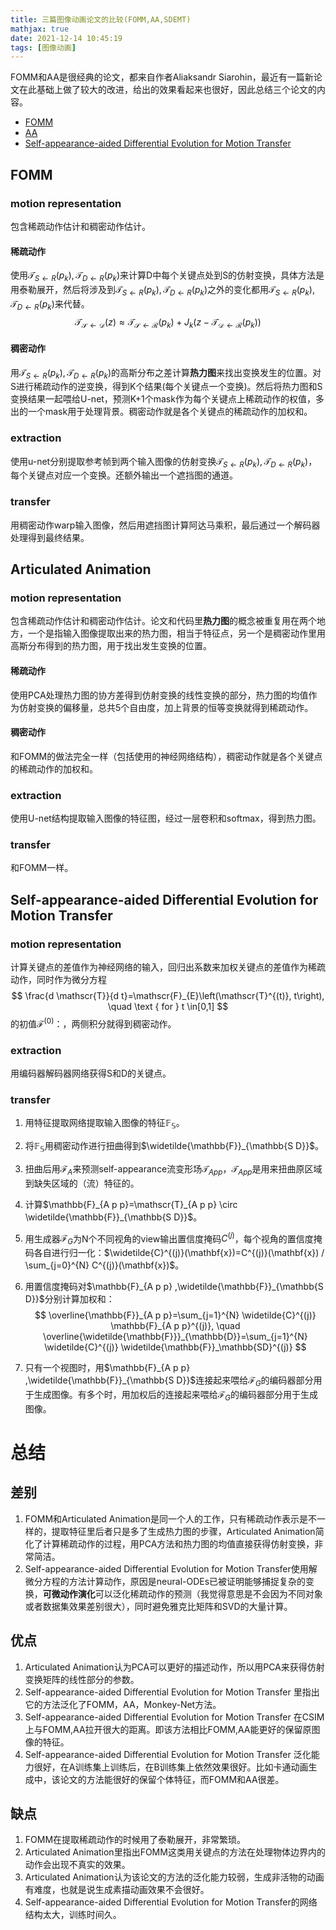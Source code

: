 ```yaml
---
title: 三篇图像动画论文的比较(FOMM,AA,SDEMT)
mathjax: true
date: 2021-12-14 10:45:19
tags: [图像动画]
---
```


FOMM和AA是很经典的论文，都来自作者Aliaksandr Siarohin，最近有一篇新论文在此基础上做了较大的改进，给出的效果看起来也很好，因此总结三个论文的内容。

* [FOMM](https://arxiv.org/abs/2003.00196)
* [AA](https://arxiv.org/abs/2104.11280)
* [Self-appearance-aided Differential Evolution for Motion Transfer](https://arxiv.org/abs/2110.04658)

## FOMM

### motion representation 

包含稀疏动作估计和稠密动作估计。

#### 稀疏动作

使用$\mathcal{T}_{S\leftarrow R}(p_k),\mathcal{T}_{D\leftarrow R}(p_k)$来计算D中每个关键点处到S的仿射变换，具体方法是用泰勒展开，然后将涉及到$\mathcal{T}_{S\leftarrow R}(p_k),\mathcal{T}_{D\leftarrow R}(p_k)$之外的变化都用$\mathcal{T}_{S\leftarrow R}(p_k),\mathcal{T}_{D\leftarrow R}(p_k)$来代替。
$$
\mathcal{T_{S\leftarrow D}}(z) \approx \mathcal{T_{S\leftarrow R}}(p_k) + J_k(z-\mathcal{T_{D\leftarrow R}}(p_k))
$$

#### 稠密动作

用$\mathcal{T}_{S\leftarrow R}(p_k),\mathcal{T}_{D\leftarrow R}(p_k)$的高斯分布之差计算**热力图**来找出变换发生的位置。对S进行稀疏动作的逆变换，得到K个结果(每个关键点一个变换)。然后将热力图和S变换结果一起喂给U-net，预测K+1个mask作为每个关键点上稀疏动作的权值，多出的一个mask用于处理背景。稠密动作就是各个关键点的稀疏动作的加权和。

### extraction 

使用u-net分别提取参考帧到两个输入图像的仿射变换$\mathcal{T}_{S\leftarrow R}(p_k),\mathcal{T}_{D\leftarrow R}(p_k)$，每个关键点对应一个变换。还额外输出一个遮挡图的通道。

### transfer

用稠密动作warp输入图像，然后用遮挡图计算阿达马乘积，最后通过一个解码器处理得到最终结果。

## Articulated Animation  

### motion representation 

包含稀疏动作估计和稠密动作估计。论文和代码里**热力图**的概念被重复用在两个地方，一个是指输入图像提取出来的热力图，相当于特征点，另一个是稠密动作里用高斯分布得到的热力图，用于找出发生变换的位置。

#### 稀疏动作

使用PCA处理热力图的协方差得到仿射变换的线性变换的部分，热力图的均值作为仿射变换的偏移量，总共5个自由度，加上背景的恒等变换就得到稀疏动作。

#### 稠密动作

和FOMM的做法完全一样（包括使用的神经网络结构），稠密动作就是各个关键点的稀疏动作的加权和。

### extraction 

使用U-net结构提取输入图像的特征图，经过一层卷积和softmax，得到热力图。

### transfer

和FOMM一样。

## Self-appearance-aided Differential Evolution for Motion Transfer  

### motion representation 

计算关键点的差值作为神经网络的输入，回归出系数来加权关键点的差值作为稀疏动作，同时作为微分方程
$$
\frac{d \mathscr{T}}{d t}=\mathscr{F}_{E}\left(\mathscr{T}^{(t)}, t\right), \quad \text { for } t \in[0,1]
$$
的初值$\mathscr{F}^{(0)}$：，两侧积分就得到稠密动作。

### extraction 

用编码器解码器网络获得S和D的关键点。

### transfer

1. 用特征提取网络提取输入图像的特征$\mathbb{F}_{\mathbb{S}}$。

2. 将$\mathbb{F}_{\mathbb{S}}$用稠密动作进行扭曲得到$\widetilde{\mathbb{F}}_{\mathbb{S D}}$。

3. 扭曲后用$\mathscr{F}_A$来预测self-appearance流变形场$\mathscr{T}_{App}$，$\mathscr{T}_{App}$是用来扭曲原区域到缺失区域的（流）特征的。

4. 计算$\mathbb{F}_{A p p}=\mathscr{T}_{A p p} \circ \widetilde{\mathbb{F}}_{\mathbb{S D}}$。

5. 用生成器$\mathscr{F}_G$为N个不同视角的view输出置信度掩码$C^{(j)}$，每个视角的置信度掩码各自进行归一化：$\widetilde{C}^{(j)}(\mathbf{x})=C^{(j)}(\mathbf{x}) / \sum_{j=0}^{N} C^{(j)}(\mathbf{x})$。

6. 用置信度掩码对$\mathbb{F}_{A p p} ,\widetilde{\mathbb{F}}_{\mathbb{S D}}$分别计算加权和：
   $$
   \overline{\mathbb{F}}_{A p p}=\sum_{j=1}^{N} \widetilde{C}^{(j)} \mathbb{F}_{A p p}^{(j)}, \quad \overline{\widetilde{\mathbb{F}}}_{\mathbb{D}}=\sum_{j=1}^{N} \widetilde{C}^{(j)} \widetilde{\mathbb{F}}_\mathbb{SD}^{(j)}
   $$

7. 只有一个视图时，用$\mathbb{F}_{A p p} ,\widetilde{\mathbb{F}}_{\mathbb{S D}}$连接起来喂给$\mathscr{F}_G$的编码器部分用于生成图像。有多个时，用加权后的连接起来喂给$\mathscr{F}_G$的编码器部分用于生成图像。

# 总结

## 差别

1. FOMM和Articulated Animation是同一个人的工作，只有稀疏动作表示是不一样的，提取特征里后者只是多了生成热力图的步骤，Articulated Animation简化了计算稀疏动作的过程，用PCA方法和热力图的均值直接获得仿射变换，非常简洁。
2. Self-appearance-aided Differential Evolution for Motion Transfer使用解微分方程的方法计算动作，原因是neural-ODEs已被证明能够捕捉复杂的变换，**可微动作演化**可以泛化稀疏动作的预测（我觉得意思是不会因为不同对象或者数据集效果差别很大），同时避免雅克比矩阵和SVD的大量计算。

## 优点

1. Articulated Animation认为PCA可以更好的描述动作，所以用PCA来获得仿射变换矩阵的线性部分的参数。
2. Self-appearance-aided Differential Evolution for Motion Transfer 里指出它的方法泛化了FOMM，AA，Monkey-Net方法。
3. Self-appearance-aided Differential Evolution for Motion Transfer 在CSIM上与FOMM,AA拉开很大的距离。即该方法相比FOMM,AA能更好的保留原图像的特征。
4. Self-appearance-aided Differential Evolution for Motion Transfer 泛化能力很好，在A训练集上训练后，在B训练集上依然效果很好。比如卡通动画生成中，该论文的方法能很好的保留个体特征，而FOMM和AA很差。

## 缺点

1. FOMM在提取稀疏动作的时候用了泰勒展开，非常繁琐。
2. Articulated Animation里指出FOMM这类用关键点的方法在处理物体边界内的动作会出现不真实的效果。
3. Articulated Animation认为该论文的方法的泛化能力较弱，生成非活物的动画有难度，也就是说生成素描动画效果不会很好。
3. Self-appearance-aided Differential Evolution for Motion Transfer的网络结构太大，训练时间久。